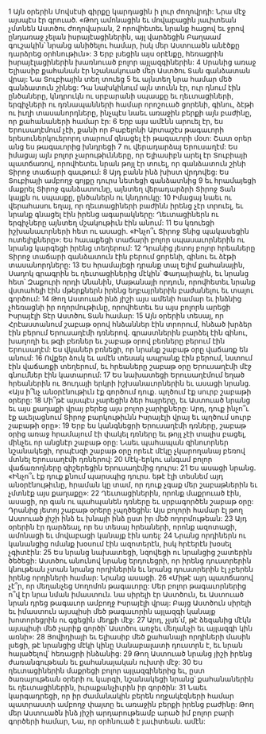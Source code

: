 1 Այն օրերին Մովսէսի գիրքը կարդացին ի լուր ժողովրդի: Նրա մէջ այսպէս էր գրուած. «Թող ամոնացին եւ մովաբացին յաւիտեան չմտնեն Աստծու ժողովարան, 2 որովհետեւ նրանք հացով եւ ջրով ընդառաջ չելան իսրայէացիներին, այլ վարձեցին Բաղաամ գուշակին՝ նրանց անիծելու համար, իսկ մեր Աստուածն անէծքը դարձրեց օրհնութիւն»: 3 Երբ լսեցին այս օրէնքը, հեռացրին իսրայէլացիներին խառնուած բոլոր այլազգիներին:
4 Սրանից առաջ Ելիասիբ քահանան էր նշանակուած մեր Աստծու Տան գանձատան վրայ: Նա Տուբիային տեղ տուեց 5 եւ այնտեղ նրա համար մեծ գանձատուն շինեց: Դա նախկինում այն տունն էր, ուր դնում էին ընծաները, կնդրուկն ու սրբարանի սպասքը եւ ղեւտացիների, երգիչների ու դռնապանների համար որոշուած ցորենի, գինու, ձէթի ու իւղի տասանորդները, ինչպէս նաեւ առաջին բերքի այն բաժինը, որ քահանաների համար էր:
6 Երբ այս ամէնն արուել էր, ես Երուսաղէմում չէի, քանի որ Բաբելոնի Արտաշէս թագաւորի երեսուներկուերորդ տարում գնացել էի թագաւորի մօտ: Շատ օրեր անց ես թագաւորից խնդրեցի 7 ու վերադարձայ Երուսաղէմ: Ես իմացայ այն բոլոր չարութիւնները, որ Ելիասիբն արել էր Տուբիայի պատճառով, որովհետեւ նրան թոյլ էր տուել, որ գանձատուն շինի Տիրոջ տաճարի գաւթում: 8 Այդ բանն ինձ խիստ վրդովեց: Ես Տուբիայի ամբողջ գոյքը դուրս նետեցի գանձատնից 9 եւ հրամայեցի մաքրել Տիրոջ գանձատունը, այնտեղ վերադարձրի Տիրոջ Տան կայքն ու սպասքը, ընծաներն ու կնդրուկը:
10 Իմացայ նաեւ ու վերահասու եղայ, որ ղեւտացիների բաժինն իրենց չէր տրուել, եւ նրանք գնացել էին իրենց ագարակները: Ղեւտացիներն ու երգիչները այնտեղ մշակութիւն էին անում: 11 Ես կռուեցի իշխանաւորների հետ ու ասացի. «Ինչո՞ւ Տիրոջ Տնից պակասեցին ուտելիքները»: Ես հաւաքեցի տաճարի բոլոր սպասաւորներին ու նրանց կարգեցի իրենց տեղերում: 12 Դրանից յետոյ բոլոր հրեաները Տիրոջ տաճարի գանձատուն էին բերում ցորենի, գինու եւ ձէթի տասանորդները: 13 Ես հրամայեցի դրանք տալ Ելիմ քահանային, Սադոկ գրագրին եւ ղեւտացիներից մէկին՝ Փադայիային, եւ նրանց հետ՝ Զաքուրի որդի Անանին, Մաթանայի որդուն, որովհետեւ նրանք վստահելի էին մթերքներն իրենց եղբայրներին բաժանելու եւ տալու գործում: 14 Թող Աստուած ինձ յիշի այս ամենի համար եւ ինձնից չհեռացնի իր ողորմութիւնը, որովհետեւ ես այս բոլորն արեցի Իսրայէլի Տէր Աստծու Տան համար:
15 Այն օրերին տեսայ, որ Հրէաստանում շաբաթ օրով հնձաններ էին տրորում, հնձած խրձեր էին բերում Երուսաղէմի դռներով. գրաստներին բարձել էին գինու, խաղողի եւ թզի բեռներ եւ շաբաթ օրով բեռները բերում էին Երուսաղէմ: Ես վկաներ բռնեցի, որ նրանք շաբաթ օրը վաճառք են անում: 16 Ովքեր ձուկ եւ ամէն տեսակ ապրանք էին բերում, նստում էին վաճառքի տեղերում, եւ հրեաները շաբաթ օրը Երուսաղէմի մէջ գնումներ էին կատարում: 17 Ես նախատեցի Երուսաղէմում եղած հրեաներին ու Յուդայի երկրի իշխանաւորներին եւ ասացի նրանց. «Այս ի՞նչ անօրէնութիւն էք գործում դուք. պղծում էք սուրբ շաբաթի օրերը: 18 Մի՞թէ այսպէս չարեցին ձեր հայրերը, եւ Աստուած նրանց եւ այս քաղաքի վրայ բերեց այս բոլոր չարիքները: Արդ, դուք ինչո՞ւ էք աւելացնում Տիրոջ բարկութիւնն Իսրայէլի վրայ եւ պղծում սուրբ շաբաթի օրը»:
19 Երբ ես կանգնեցրի Երուսաղէմի դռները, շաբաթ օրից առաջ հրամայում էի փակել դռները եւ թոյլ չէի տալիս բացել, մինչեւ որ անցնէր շաբաթ օրը: Նաեւ պահապան զինուորներ նշանակեցի, որպէսզի շաբաթ օրը որեւէ մէկը չկարողանայ բեռով մտնել Երուսաղէմի դռներով: 20 Մէկ-երկու անգամ բոլոր վաճառողները գիշերեցին Երուսաղէմից դուրս: 21 Ես ասացի նրանց. «Ինչո՞ւ էք դուք քնում պարսպից դուրս. եթէ էլի տեսնեմ այդ անօրէնութիւնը, հրաման կը տամ, որ դուք չգաք մեր շաբաթներին եւ չմտնէք այս քաղաքը»: 22 Ղեւտացիներին, որոնք մաքրուած էին, ասացի, որ գան ու պահպանեն դռները եւ սրբագործեն շաբաթ օրը: Դրանից յետոյ շաբաթ օրերը չպղծեցին: Այս բոլորի համար էլ թող Աստուած յիշի ինձ եւ խնայի ինձ ըստ իր մեծ ողորմութեան:
23 Այդ օրերին էր դարձեալ, որ ես տեսայ հրեաների, որոնք ազոտացի, ամոնացի եւ մովաբացի կանայք էին առել: 24 Նրանց որդիներն ու կանանցից ոմանք խօսում էին ազոտերէն, իսկ հրէերէն խօսել չգիտէին: 25 Ես նրանց նախատեցի, նզովեցի ու նրանցից շատերին ծեծեցի: Աստծու անունով նրանց երդուեցրի, որ իրենց դուստրերին կնութեան չտան նրանց որդիներին եւ նրանց դուստրերին էլ չբերեն իրենց որդիների համար: Նրանց ասացի. 26 «Միթէ այդ պատճառով չէ՞ր, որ մեղանչեց Սողոմոն թագաւորը: Մեր բոլոր թագաւորներից ո՞վ էր նրա նման իմաստուն. նա սիրելի էր Աստծուն, եւ Աստուած նրան դրեց թագաւոր ամբողջ Իսրայէլի վրայ: Բայց Աստծուն սիրելի եւ իմաստուն այսպիսի մեծ թագաւորին այլազգի կանայք խոտորեցրին ու գցեցին մեղքի մէջ: 27 Արդ, չլսե՛մ, թէ ձեզանից մէկն այսպիսի մեծ չարիք գործի՝ Աստծու առջեւ մեղանչի եւ այլազգի կին առնի»:
28 Յովիդիայի եւ Ելիասիբ մեծ քահանայի որդիների մասին լսեցի, թէ նրանցից մէկի կինը Սանաբալատի դուստրն է, եւ նրան հալածելով՝ հեռացրի ինձանից: 29 Թող Աստուած նրանց յիշի իրենց ժառանգութեան եւ քահանայական ուխտի մէջ: 30 Ես ղեւտացիներին մաքրեցի բոլոր այլազգիներից եւ, ըստ ծառայութեան օրերի ու կարգի, նշանակեցի նրանց՝ քահանաներին եւ ղեւտացիներին, իւրաքանչիւրին իր գործին: 31 Նաեւ կարգադրեցի, որ իր ժամանակին բերեն ողջակէզների համար պատրաստի ամբողջ փայտը եւ առաջին բերքի իրենց բաժինը: Թող մեր Աստուածն ինձ յիշի արդարութեամբ արած իմ բոլոր բարի գործերի համար, Նա, որ օրհնուած է յաւիտեան. ամէն:
































